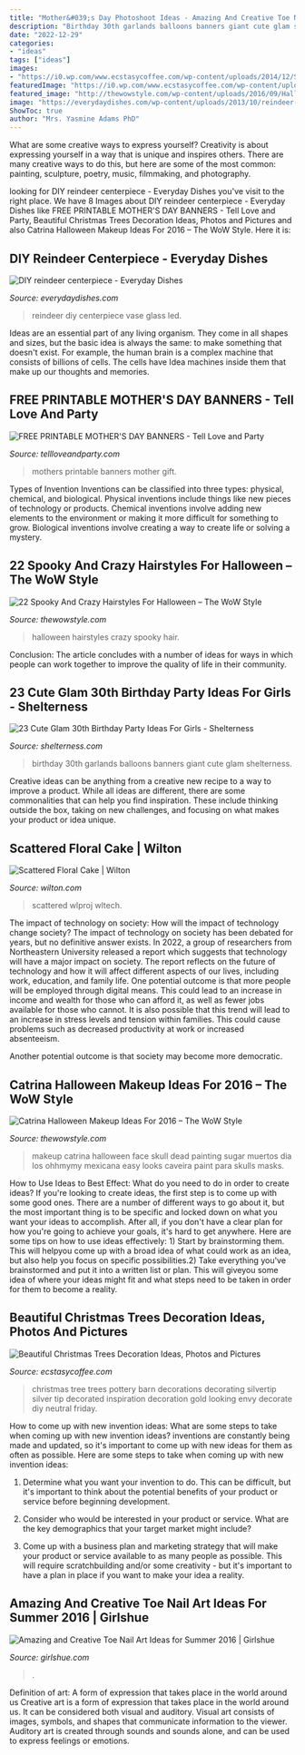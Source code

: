 ```yaml
---
title: "Mother&#039;s Day Photoshoot Ideas - Amazing And Creative Toe Nail Art Ideas For Summer 2016"
description: "Birthday 30th garlands balloons banners giant cute glam shelterness"
date: "2022-12-29"
categories:
- "ideas"
tags: ["ideas"]
images:
- "https://i0.wp.com/www.ecstasycoffee.com/wp-content/uploads/2014/12/Silvertip-Christmas-Tree1.jpg?resize=750%2C1126"
featuredImage: "https://i0.wp.com/www.ecstasycoffee.com/wp-content/uploads/2014/12/Silvertip-Christmas-Tree1.jpg?resize=750%2C1126"
featured_image: "http://thewowstyle.com/wp-content/uploads/2016/09/Halloween-hair.jpg"
image: "https://everydaydishes.com/wp-content/uploads/2013/10/reindeer-centerpiece-cherylstyle-cheryl-najafi-H.jpg"
ShowToc: true
author: "Mrs. Yasmine Adams PhD"
---
```



What are some creative ways to express yourself?
Creativity is about expressing yourself in a way that is unique and inspires others. There are many creative ways to do this, but here are some of the most common: painting, sculpture, poetry, music, filmmaking, and photography.

	

		
looking for DIY reindeer centerpiece - Everyday Dishes you've visit to the right place. We have 8 Images about DIY reindeer centerpiece - Everyday Dishes like FREE PRINTABLE MOTHER&#039;S DAY BANNERS - Tell Love and Party, Beautiful Christmas Trees Decoration Ideas, Photos and Pictures and also Catrina Halloween Makeup Ideas For 2016 – The WoW Style. Here it is:
		
    
## DIY Reindeer Centerpiece - Everyday Dishes

<img loading=lazy src="https://everydaydishes.com/wp-content/uploads/2013/10/reindeer-centerpiece-cherylstyle-cheryl-najafi-H.jpg" onerror="this.onerror=null;this.src='https://tse3.mm.bing.net/th?id=OIP.zZtXa5pAsya5AYe61YDRpAHaLH&amp;pid=15.1';" alt="DIY reindeer centerpiece - Everyday Dishes">

_Source: everydaydishes.com_

>reindeer diy centerpiece vase glass led. 

	

Ideas are an essential part of any living organism. They come in all shapes and sizes, but the basic idea is always the same: to make something that doesn't exist. For example, the human brain is a complex machine that consists of billions of cells. The cells have Idea machines inside them that make up our thoughts and memories.

    
## FREE PRINTABLE MOTHER&#039;S DAY BANNERS - Tell Love And Party

<img loading=lazy src="http://tellloveandparty.com/wp-content/uploads/2017/05/Mothers-day-DIY-gift-ideas2.jpg" onerror="this.onerror=null;this.src='https://tse1.mm.bing.net/th?id=OIP.gFbsmUIvy2jjTsZDzL7RpQHaLH&amp;pid=15.1';" alt="FREE PRINTABLE MOTHER&#039;S DAY BANNERS - Tell Love and Party">

_Source: tellloveandparty.com_

>mothers printable banners mother gift. 

	

Types of Invention
Inventions can be classified into three types: physical, chemical, and biological. Physical inventions include things like new pieces of technology or products. Chemical inventions involve adding new elements to the environment or making it more difficult for something to grow. Biological inventions involve creating a way to create life or solving a mystery.

    
## 22 Spooky And Crazy Hairstyles For Halloween – The WoW Style

<img loading=lazy src="http://thewowstyle.com/wp-content/uploads/2016/09/Halloween-hair.jpg" onerror="this.onerror=null;this.src='https://tse1.mm.bing.net/th?id=OIP.H2VtFQovJa7PwpkkbcpJKADIEs&amp;pid=15.1';" alt="22 Spooky And Crazy Hairstyles For Halloween – The WoW Style">

_Source: thewowstyle.com_

>halloween hairstyles crazy spooky hair. 

	

Conclusion:
The article concludes with a number of ideas for ways in which people can work together to improve the quality of life in their community.

    
## 23 Cute Glam 30th Birthday Party Ideas For Girls - Shelterness

<img loading=lazy src="https://i.shelterness.com/2017/02/04-giant-balloons-banners-and-garlands.jpg" onerror="this.onerror=null;this.src='https://tse2.mm.bing.net/th?id=OIP.uexFYFHb_cbRifhb0lJRcQHaJ4&amp;pid=15.1';" alt="23 Cute Glam 30th Birthday Party Ideas For Girls - Shelterness">

_Source: shelterness.com_

>birthday 30th garlands balloons banners giant cute glam shelterness. 

	

Creative ideas can be anything from a creative new recipe to a way to improve a product. While all ideas are different, there are some commonalities that can help you find inspiration. These include thinking outside the box, taking on new challenges, and focusing on what makes your product or idea unique.

    
## Scattered Floral Cake | Wilton

<img loading=lazy src="https://www.wilton.com/dw/image/v2/AAWA_PRD/on/demandware.static/-/Sites-wilton-project-master/default/dwf0b6dc47/images/project/WLPROJ-9108/WiltonFondantLifelikeBlossomsHero.jpg?sw=1440&amp;sh=750&amp;sm=fit" onerror="this.onerror=null;this.src='https://tse4.mm.bing.net/th?id=OIP.My1oyC4snAxWXuaz0XdlkAHaHa&amp;pid=15.1';" alt="Scattered Floral Cake | Wilton">

_Source: wilton.com_

>scattered wlproj wltech. 

	

The impact of technology on society: How will the impact of technology change society?
The impact of technology on society has been debated for years, but no definitive answer exists. In 2022, a group of researchers from Northeastern University released a report which suggests that technology will have a major impact on society. The report reflects on the future of technology and how it will affect different aspects of our lives, including work, education, and family life. 
One potential outcome is that more people will be employed through digital means. This could lead to an increase in income and wealth for those who can afford it, as well as fewer jobs available for those who cannot. It is also possible that this trend will lead to an increase in stress levels and tension within families. This could cause problems such as decreased productivity at work or increased absenteeism. 

Another potential outcome is that society may become more democratic.

    
## Catrina Halloween Makeup Ideas For 2016 – The WoW Style

<img loading=lazy src="http://thewowstyle.com/wp-content/uploads/2016/08/Looks-awesome-with-Catrina-Halloween-Makeup.jpg" onerror="this.onerror=null;this.src='https://tse4.mm.bing.net/th?id=OIP.yCKXoF-fI8kT-sjP-1arMgHaKv&amp;pid=15.1';" alt="Catrina Halloween Makeup Ideas For 2016 – The WoW Style">

_Source: thewowstyle.com_

>makeup catrina halloween face skull dead painting sugar muertos dia los ohhmymy mexicana easy looks caveira paint para skulls masks. 

	

How to Use Ideas to Best Effect: What do you need to do in order to create ideas?
If you're looking to create ideas, the first step is to come up with some good ones. There are a number of different ways to go about it, but the most important thing is to be specific and locked down on what you want your ideas to accomplish. After all, if you don't have a clear plan for how you're going to achieve your goals, it's hard to get anywhere. Here are some tips on how to use ideas effectively: 1) Start by brainstorming them. This will helpyou come up with a broad idea of what could work as an idea, but also help you focus on specific possibilities.2) Take everything you've brainstormed and put it into a written list or plan. This will giveyou some idea of where your ideas might fit and what steps need to be taken in order for them to become a reality.

    
## Beautiful Christmas Trees Decoration Ideas, Photos And Pictures

<img loading=lazy src="https://i0.wp.com/www.ecstasycoffee.com/wp-content/uploads/2014/12/Silvertip-Christmas-Tree1.jpg?resize=750%2C1126" onerror="this.onerror=null;this.src='https://tse4.mm.bing.net/th?id=OIP.CU1UP3VXjUSR7vdmsEC6QgHaLH&amp;pid=15.1';" alt="Beautiful Christmas Trees Decoration Ideas, Photos and Pictures">

_Source: ecstasycoffee.com_

>christmas tree trees pottery barn decorations decorating silvertip silver tip decorated inspiration decoration gold looking envy decorate diy neutral friday. 

	

How to come up with new invention ideas: What are some steps to take when coming up with new invention ideas?
inventions are constantly being made and updated, so it's important to come up with new ideas for them as often as possible. Here are some steps to take when coming up with new invention ideas:
1. Determine what you want your invention to do. This can be difficult, but it's important to think about the potential benefits of your product or service before beginning development.

2. Consider who would be interested in your product or service. What are the key demographics that your target market might include?

3. Come up with a business plan and marketing strategy that will make your product or service available to as many people as possible. This will require scratchbuilding and/or some creativity - but it's important to have a plan in place if you want to make your idea a reality.


    
## Amazing And Creative Toe Nail Art Ideas For Summer 2016 | Girlshue

<img loading=lazy src="https://www.girlshue.com/wp-content/uploads/2016/07/Amazing-and-Creative-Toe-Nail-Art-Ideas-for-Summer-2016-10.jpg" onerror="this.onerror=null;this.src='https://tse1.mm.bing.net/th?id=OIP.tWYlHtFAVDYCB8PjSZlRyAHaNK&amp;pid=15.1';" alt="Amazing and Creative Toe Nail Art Ideas for Summer 2016 | Girlshue">

_Source: girlshue.com_

>. 

	

Definition of art: A form of expression that takes place in the world around us
Creative art is a form of expression that takes place in the world around us. It can be considered both visual and auditory. Visual art consists of images, symbols, and shapes that communicate information to the viewer. Auditory art is created through sounds and sounds alone, and can be used to express feelings or emotions.

